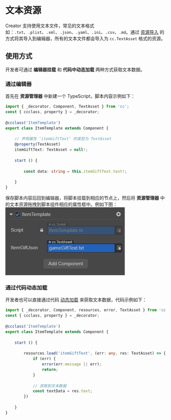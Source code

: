 # 文本资源

Creator 支持使用文本文件，常见的文本格式如：`.txt`、`.plist`、`.xml`、`.json`、`.yaml`、`.ini`、`.csv`、`.md`。通过 [资源导入](./asset-workflow.md#%E5%AF%BC%E5%85%A5%E8%B5%84%E6%BA%90) 的方式将其导入到编辑器，所有的文本文件都会导入为 `cc.TextAsset` 格式的资源。

## 使用方式

开发者可通过 **编辑器挂载** 和 **代码中动态加载** 两种方式获取文本数据。

### 通过编辑器

首先在 **资源管理器** 中新建一个 TypeScript，脚本内容示例如下：

```ts
import { _decorator, Component, TextAsset } from 'cc';
const { ccclass, property } = _decorator;

@ccclass('ItemTemplate')
export class ItemTemplate extends Component {

    // 声明属性 ‘itemGiftText‘ 的类型为 TextAsset
    @property(TextAsset)
    itemGiftText: TextAsset = null!;

    start () {

        const data: string = this.itemGiftText.text!;

    }
}
```

保存脚本内容后回到编辑器，将脚本挂载到相应的节点上，然后将 **资源管理器** 中的文本资源拖拽到脚本组件相应的属性框中。例如下图：
![text](text/text.png)

### 通过代码动态加载

开发者也可以直接通过代码 [动态加载](./dynamic-load-resources.md#%E5%8A%A8%E6%80%81%E5%8A%A0%E8%BD%BD-resources) 来获取文本数据，代码示例如下：

```ts
import { _decorator, Component, resources, error, TextAsset } from 'cc';
const { ccclass, property } = _decorator;

@ccclass('ItemTemplate')
export class ItemTemplate extends Component {

    start () {

        resources.load('itemGiftText', (err: any, res: TextAsset) => {
            if (err) {
                error(err.message || err);
                return;
            }

            // 获取到文本数据
            const textData = res.text;
        })

    }
}
```
